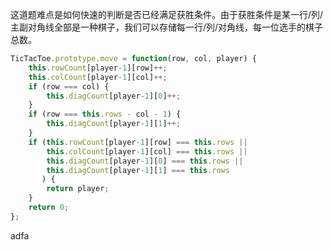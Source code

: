 这道题难点是如何快速的判断是否已经满足获胜条件。由于获胜条件是某一行/列/主副对角线全部是一种棋子，我们可以存储每一行/列/对角线，每一位选手的棋子总数。

```javascript
TicTacToe.prototype.move = function(row, col, player) {
    this.rowCount[player-1][row]++;
    this.colCount[player-1][col]++;
    if (row === col) {
        this.diagCount[player-1][0]++;
    }
    if (row === this.rows - col - 1) {
        this.diagCount[player-1][1]++;
    }
    if (this.rowCount[player-1][row] === this.rows ||
        this.colCount[player-1][col] === this.rows ||
        this.diagCount[player-1][0] === this.rows ||
        this.diagCount[player-1][1] === this.rows
       ) {
        return player;
    }
    return 0;
};
```
adfa
